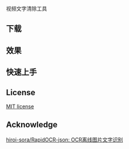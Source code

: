 视频文字清除工具

## 下载

## 效果

## 快速上手



## License

[MIT license](./LICENSE)

## Acknowledge

[hiroi-sora/RapidOCR-json: OCR离线图片文字识别](https://github.com/hiroi-sora/RapidOCR-json)